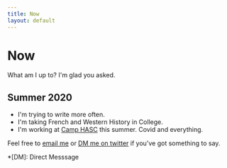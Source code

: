 ```yaml
---
title: Now
layout: default
---
```


# Now
What am I up to? I'm glad you asked.

## Summer 2020
* I'm trying to write more often.
* I'm taking French and Western History in College.
* I'm working at [Camp HASC](https://camphasc.org) this summer. Covid and everything.

Feel free to [email me](mailto:binyamingreen@protonmail.com) or [DM me on twitter](https://twitter.com/messages/compose?recipient_id=1084624370327322624) if you've got something to say.

*[DM]: Direct Messsage